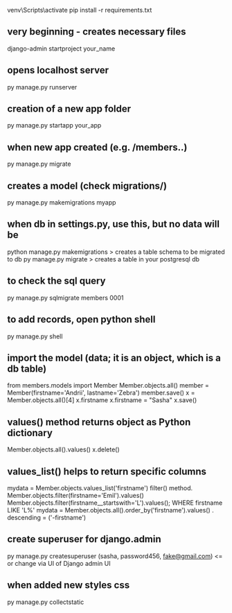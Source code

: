 venv\Scripts\activate
pip install -r requirements.txt

## very beginning - creates necessary files
django-admin startproject your_name

## opens localhost server
py manage.py runserver

## creation of a new app folder
py manage.py startapp your_app

## when new app created (e.g. /members..)
py manage.py migrate

## creates a model (check migrations/)
py manage.py makemigrations myapp
## when db in settings.py, use this, but no data will be
python manage.py makemigrations  > creates a table schema to be migrated to db
py manage.py migrate             > creates a table in your postgresql db

## to check the sql query
py manage.py sqlmigrate members 0001
## to add records, open python shell
py manage.py shell
## import the model (data; it is an object, which is a db table)
from members.models import Member
Member.objects.all()
member = Member(firstname='Andrii', lastname='Zebra')
member.save()
x = Member.objects.all()[4]
x.firstname
x.firstname = "Sasha"
x.save()
## values() method returns object as Python dictionary
Member.objects.all().values() 
x.delete()
## values_list() helps to return specific columns
mydata = Member.objects.values_list('firstname')
filter() method. Member.objects.filter(firstname='Emil').values()
Member.objects.filter(firstname__startswith='L').values(); WHERE firstname LIKE 'L%'
mydata = Member.objects.all().order_by('firstname').values() . descending = ('-firstname') 

## create superuser for django.admin
py manage.py createsuperuser (sasha, password456, fake@gmail.com) <= or change via UI of Django admin UI

## when added new styles css
py manage.py collectstatic
